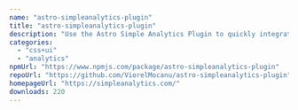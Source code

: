 ```yaml
---
name: "astro-simpleanalytics-plugin"
title: "astro-simpleanalytics-plugin"
description: "Use the Astro Simple Analytics Plugin to quickly integrate Simple Analytics in your Astro project with parameter control over several features."
categories:
  - "css+ui"
  - "analytics"
npmUrl: "https://www.npmjs.com/package/astro-simpleanalytics-plugin"
repoUrl: "https://github.com/ViorelMocanu/astro-simpleanalytics-plugin"
homepageUrl: "https://simpleanalytics.com/"
downloads: 220
---
```

